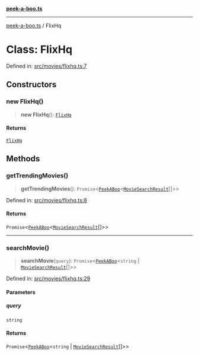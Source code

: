 [**peek-a-boo.ts**](../README.md)

***

[peek-a-boo.ts](../globals.md) / FlixHq

# Class: FlixHq

Defined in: [src/movies/flixhq.ts:7](https://github.com/WinterSunset95/peek-a-boo.ts/blob/8815e721cff6128fa9f7e41ee6186f9acba0c30f/src/movies/flixhq.ts#L7)

## Constructors

### new FlixHq()

> **new FlixHq**(): [`FlixHq`](FlixHq.md)

#### Returns

[`FlixHq`](FlixHq.md)

## Methods

### getTrendingMovies()

> **getTrendingMovies**(): `Promise`\<[`PeekABoo`](../interfaces/PeekABoo.md)\<[`MovieSearchResult`](../interfaces/MovieSearchResult.md)[]\>\>

Defined in: [src/movies/flixhq.ts:8](https://github.com/WinterSunset95/peek-a-boo.ts/blob/8815e721cff6128fa9f7e41ee6186f9acba0c30f/src/movies/flixhq.ts#L8)

#### Returns

`Promise`\<[`PeekABoo`](../interfaces/PeekABoo.md)\<[`MovieSearchResult`](../interfaces/MovieSearchResult.md)[]\>\>

***

### searchMovie()

> **searchMovie**(`query`): `Promise`\<[`PeekABoo`](../interfaces/PeekABoo.md)\<`string` \| [`MovieSearchResult`](../interfaces/MovieSearchResult.md)[]\>\>

Defined in: [src/movies/flixhq.ts:29](https://github.com/WinterSunset95/peek-a-boo.ts/blob/8815e721cff6128fa9f7e41ee6186f9acba0c30f/src/movies/flixhq.ts#L29)

#### Parameters

##### query

`string`

#### Returns

`Promise`\<[`PeekABoo`](../interfaces/PeekABoo.md)\<`string` \| [`MovieSearchResult`](../interfaces/MovieSearchResult.md)[]\>\>

